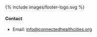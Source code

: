 ---
---

{% include images/footer-logo.svg %}

#### Contact

- Email: <a href="mailto:info@connectedhealthcities.org">info@connectedhealthcities.org</a>
